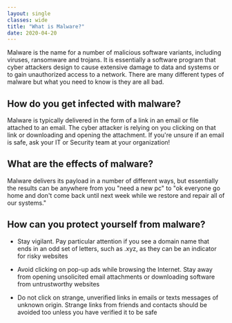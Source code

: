```yaml
---
layout: single
classes: wide
title: "What is Malware?"
date: 2020-04-20
---
```

Malware is the name for a number of malicious software variants, including viruses, ransomware and trojans. It is essentially a software program that cyber attackers design to cause extensive damage to data and systems or to gain unauthorized access to a network. There are many different types of malware but what you need to know is they are all bad.

## How do you get infected with malware?
Malware is typically delivered in the form of a link in an email or file attached to an email. The cyber attacker is relying on you clicking on that link or downloading and opening the attachment. If you're unsure if an email is safe, ask your IT or Security team at your organization! 

## What are the effects of malware?
Malware delivers its payload in a number of different ways, but essentially the results can be anywhere from you "need a new pc" to "ok everyone go home and don't come back until next week while we restore and repair all of our systems."

## How can you protect yourself from malware?
- Stay vigilant. Pay particular attention if you see a domain name that ends in an odd set of letters, such as .xyz, as they can be an indicator for risky websites
 
- Avoid clicking on pop-up ads while browsing the Internet. Stay away from opening unsolicited email attachments or downloading software from untrustworthy websites
 
- Do not click on strange, unverified links in emails or texts messages of unknown origin. Strange links from friends and contacts should be avoided too unless you have verified it to be safe